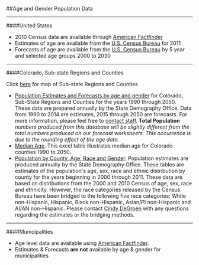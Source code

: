 ##Age and Gender Population Data
- - -
####United States

- 2010 Census data are available through [American Factfinder](http://factfinder2.census.gov/faces/nav/jsf/pages/index.xhtml)
- Estimates of age are available from the [U.S. Census Bureau](http://www.census.gov/popest/data/cities/totals/2011/index.html) for 2011
- Forecasts of age are available from the [U.S. Census Bureau](http://www.census.gov/population/projections/) by 5 year and selected age groups 2000 to 2030
- - -
####Colorado, Sub-state Regions and Counties

Click [here](https://drive.google.com/file/d/0B2oqdPZKJqK7d3JwNDBqQkJ0V0U/edit) for map of Sub-state Regions and Counties

- [Population Estimates and Forecasts by age and gender](https://dola.colorado.gov/demog_webapps/pagCategory.jsf) for Colorado, Sub-State Regions and Counties for the years 1990 through 2050. These data are prepared annually by the State Demography Office. Data from 1990 to 2014 are estimates, 2015 through 2050 are forecasts. For more information, please feel free to [contact staff](). **Total Population** *numbers produced from this database will be slightly different from the total numbers produced on our forecast worksheets. This occurrence is due to the rounding effect of the age data.*
- [Median Age](https://drive.google.com/open?id=0B-vz6H4k4SESazMzYndDT0NjczA&authuser=0). This excel table illustrates median age for Colorado counties 1990 to 2050.
- [Population by County, Age, Race and Gender](https://dola.colorado.gov/demog_webapps/parg_parameters.jsf). Population estimates are produced annually by the State Demography Office. These tables are estimates of the population's age, sex, race and ethnic distribution by county for the years beginning in 2000 through 2011. These data are based on distributions from the 2000 and 2010 Census of age, sex, race and ethnicity. However, the race categories released by the Census Bureau have been bridged to the following five race categories: White non-Hispanic, Hispanic, Black non-Hispanic, Asian/PI non-Hispanic and  AI/AN non-Hispanic. Please contact [Cindy DeGroen](cindy.degroen@state.co.us) with any questions regarding the estimates or the bridging methods.
- - -
####Municipalities

- Age level data are available using [American Factfinder](http://factfinder2.census.gov/faces/nav/jsf/pages/index.xhtml).
- Estimates & Forecasts **are not** available by age & gender for municipalities